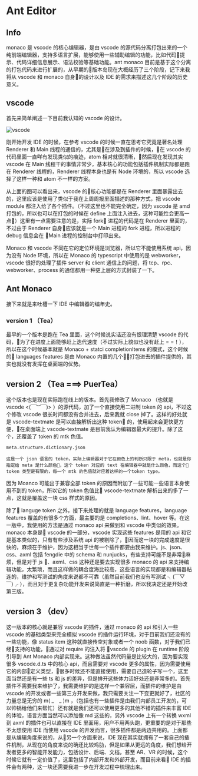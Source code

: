 # Ant Editor

## Info

monaco 是 vscode 的核心编辑器，是由 vscode 的源代码分离打包出来的一个纯前端编辑器，支持多语言扩展，能够使用一些辅助编辑的功能，比如代码提示、代码详细信息展示、语法校验等基础功能。ant monaco 目前是基于这个分离的打包代码来进行扩展的，从早期的版本岛现在大概经历了三个阶段，记下来我将从 vscode 和 monaco 自身的设计以及 IDE 的需求来描述这几个阶段的历史意义。

## vscode

首先来简单阐述一下目前我认知的 vscode 的设计。

![vscode](https://gw.alipayobjects.com/zos/rmsportal/VpgAvXNHoGlAWNtVlnlg.png)

刚开始开发 IDE 的时候，在参考 vscode 的时候一直在思考它究竟是著名处理 Renderer 和 Main 线程的通信的，尤其是在涉及到插件的时候，在 vscode 的代码里面一直咩有发现类似的痕迹，atom 相对就很清晰，然后现在发现其实 vscode 在 Main 线程干的事情非常少，基本核心的功能包括插件机制实际都是跑在 Renderer 线程的，Renderer 线程本身也是有 Node 环境的，所以 vscode 选择了这样一种和 atom 不一样的方案。


从上面的图可以看出来，vscode 的核心功能都是在 Renderer 里面暴露出去的，这里应该是使用了类似于我在上周周报里面描述的那种方式，把 vscode module 都注入给了各个插件。（不过这里也不能完全确定，因为 vscode 是 amd 打包的，所以也可以在打包的时候在 define 上面注入进去，这种可能性会更高一点）这里有一点需要注意的是，实际 fork 进程的代码是在 Renderer 里面的，不过由于 Renderer 自身应该就是一个 Main 进程的 fork 进程，所以进程的 debug 信息会在 Main 进程的控制台中打印出来。

Monaco 和 vscode 不同在它的定位环境是浏览器，所以它不能使用系统 api，因为没有 Node 环境，所以在 Monaco 的 typescript 中使用的是 webworker，vscode 很好的处理了插件 server 和 client 通信上的问题，将 tcp、rpc、webworker、process 的通信都用一种更上层的方式封装了一下。

## Ant Monaco

接下来就是来吐槽一下 IDE 中编辑器的编年史。

### version 1 （Tea）

最早的一个版本是跑在 Tea 里面，这个时候说实话还没有恨理清楚 vscode 的代码，为了在进度上面能够赶上迭代速度（不过实际上貌似也没有赶上 = =！），所以在这个时候基本就是 Monaco + statci completionItems 的模式，这个时候的 languages features 是由 Monaco 内置的几个打包进去的插件提供的，其实也就没有发挥在桌面端的优势。

## version 2 （Tea ===> PuerTea）

这个版本也是现在实际跑在线上的版本。首先我修改了 Monaco （也就是 vscode <(￣︶￣)> ）的源代码，加了一个直接使用二进制 token 的 api，不过这个修改 vscode 很长时间都没有合并进去，后来我就 close 掉了。这样的好处就是 vscode-textmate 是可以直接解析出这种 token 的，使用起来会更快更方便，在桌面端上 vscode-textmate 是目前我认为编辑器最大的提升。除了这个，还覆盖了 token 的 mtk 色值。

```
meta.structure.dictionary.json

这是一个 json 语言的 token，实际上编辑器对于它在颜色上的判断只限于 meta，也就是你指定给 meta 是什么颜色，这个 token 对应的 text 在编辑器中就是什么颜色，而这个 token 类型是有限的，每一个 mtk 的色值就对应着这样的一个token type。
```

因为 Moanco 可能出于兼容全部 token 的原因而附加了一些可能一些语言本身使用不到的 token，所以它的 token 色值比 vscode-textmate 解析出来的多了一点，这就是覆盖这一块 css 样式的原因。

除了 languge token 之外，接下来处理的就是 language features，language features 覆盖的有很多个方面，最主要的是 completions、lint、hover 等。在这一版中，我使用的方法是通过 monaco api 来做到和 vscode 中类似的效果。monaco 本身是 vscode 的一部分，vscode 实现这些 features 是用的 api 和它是基本类似的，只有有些涉及系统 api 的被剔除了，因而这一块的完成速度是很快的，麻烦在于维护，因为这相当于世每一个插件都要由我来维护。js、json、css、axml 包括 fengdie 中的 schema 和 nunjucks，有些支持可能不是非常麻烦，但是对于 js 、axml、css 这种还是要去实现很多 monaco 的 api 来支持编辑功能，太繁琐，而且这样做的耦合度海比较高，这些语言的实现都是和编辑器粘连的，维护和写测试的角度来说都不可靠（虽然目前我们也没有写测试 ╮(￣▽￣)╭ ），而且对于更复杂功能开发来说简直是一种折磨，所以我决定还是开始改第三版。

## version 3 （dev）

这一版本的核心就是兼容 vscode 的插件，通过 monaco 的 api 和引入一些 vscode 的基础类型来完全模拟 vscode 的插件运行环境，对于目前我们还没有的一些功能，像 status item 这种就直接传空对象或者一个 noob 函数，对于我们已经支持的功能，通过对 require 的注入将 vscode 的 plugin 在 runtime 阶段引导到 Ant Monaco 内部实现来。这种做法虽然代码量是比较大的，因为要实现很多 vscode.d.ts 中的核心 api，而且需要对 vscode 更多的属性，因为需要使用它的内部定义类型，很多时候还不能直接使用，需要自己造轮子写一个，这里面当然还是有一些 ts 和 js 的差异，但是排开这些体力活好处还是非常多的。首先插件不需要我来维护了，我需要维护的是这样一个兼容层，而插件的维护是由 vscode 的开发或者一些第三方开发来做，我只需要关注一下变更就好了，社区的力量总是无穷的 m( _　_ )m ，（包括也有一些插件是由我们内部员工开发的，可以帅锅给他们来帮忙）还有就是我们还可以使用更多的其他不错的插件来丰富 IDE 的体验，语言方面当然可以添加像 md 这些的，另外 vscode 上有一个转换 wxml 到 axml 的插件也可以直接在 IDE 里面用，用户不用两头跑，更重要的是对于那些不太想使用 IDE 而使用 vscode 的开发而言，很多插件都是两边共用的。上面都是从编辑角度来说的，从另一个方面来说，IDE 现在其实就拥有了一套自己的插件机制，从现在的角度来说的确还比较鸡肋，但是如果从更远的角度，我们想给开发者更多的智能开发能力，包括设计、后端、文档，甚至 AR、VR 的时候，这个时候它就有一定价值了，这里包括了内部开发和外部开发，而目前来看 IDE 的插件会有两种，这一块还需要我进一步在开发过程中梳理出来。
